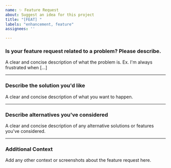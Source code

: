 ```yaml
---
name: ✨ Feature Request
about: Suggest an idea for this project
title: "[FEAT] "
labels: "enhancement, feature"
assignees: ''

---
```


### **Is your feature request related to a problem? Please describe.**
A clear and concise description of what the problem is. Ex. I'm always frustrated when [...]

---

### **Describe the solution you'd like**
A clear and concise description of what you want to happen.

---

### **Describe alternatives you've considered**
A clear and concise description of any alternative solutions or features you've considered.

---

### **Additional Context**
Add any other context or screenshots about the feature request here.
